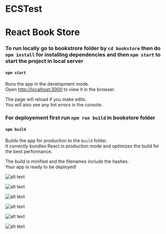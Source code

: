 # ECSTest

# React Book Store

### To run locally go to bookstrore folder by `cd bookstore` then do `npm install` for installing dependencies and then `npm start` to start the project in local server

#### `npm start`

Runs the app in the development mode.\
Open [http://localhost:3000](http://localhost:3000) to view it in the browser.

The page will reload if you make edits.\
You will also see any lint errors in the console.


###  For deployement first run `npm run build` in bookstore folder

#### `npm build`

Builds the app for production to the `build` folder.\
It correctly bundles React in production mode and optimizes the build for the best performance.

The build is minified and the filenames include the hashes.\
Your app is ready to be deployed!

![alt text](./screenshots/Screenshot_1)

![alt text](./screenshots/Screenshot_2)

![alt text](./screenshots/Screenshot_3)

![alt text](./screenshots/Screenshot_4)

![alt text](./screenshots/Screenshot_5)

![alt text](./screenshots/Screenshot_6)

